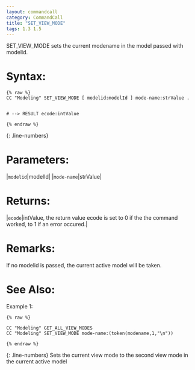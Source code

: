 ```yaml
---
layout: commandcall
category: CommandCall
title: "SET_VIEW_MODE"
tags: 1.3 1.5
---
```


SET_VIEW_MODE sets the current modename in the model passed with modelid.

# Syntax:  

```adoscript
{% raw %}
CC "Modeling" SET_VIEW_MODE [ modelid:modelId ] mode-name:strValue .


# --> RESULT ecode:intValue

{% endraw %}
```
{: .line-numbers}

# Parameters:  

|`modelid`|modelId|
|`mode-name`|strValue|

# Returns:  

|`ecode`|intValue, the return value ecode is set to 0 if the the command worked, to 1 if an error occured.|


# Remarks:

If no modelid is passed, the current active model will be taken.



# See Also:  



Example 1:

```adoscript
{% raw %}

CC "Modeling" GET_ALL_VIEW_MODES
CC "Modeling" SET_VIEW_MODE mode-name:(token(modename,1,"\n"))

{% endraw %}
```
{: .line-numbers}
Sets the current view mode to the second view mode in the current active model

